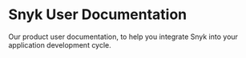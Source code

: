 # Snyk User Documentation

Our product user documentation, to help you integrate Snyk into your application development cycle. 

